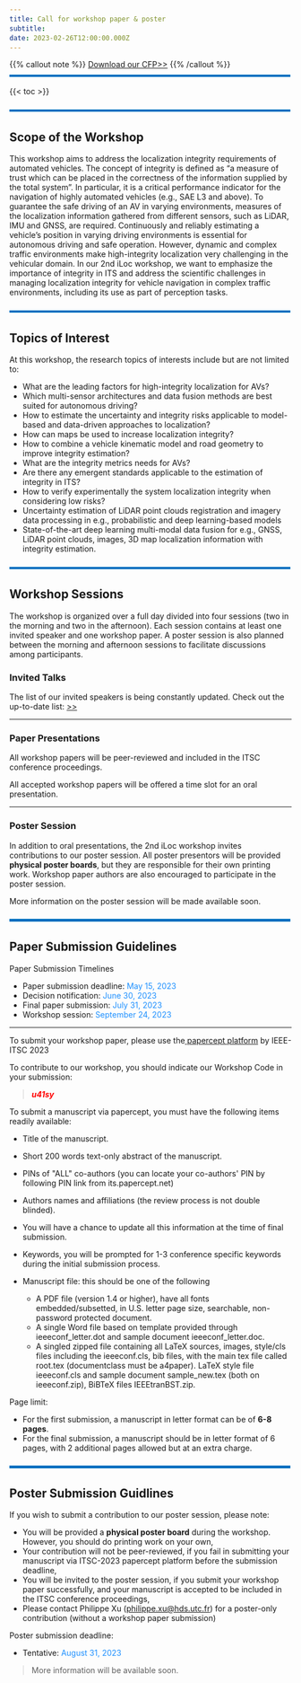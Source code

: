 ```yaml
---
title: Call for workshop paper & poster
subtitle: 
date: 2023-02-26T12:00:00.000Z
---
```

{{% callout note %}} [Download our CFP>>](uploads/iLoc2023-poster.pdf) {{% /callout %}}
![](line.png)

{{< toc >}}

![](line.png)
## Scope of the Workshop

This workshop aims to address the localization integrity requirements of automated vehicles. The concept of integrity is defined as “a measure of trust which can be placed in the correctness of the information supplied by the total system”. In particular, it is a critical performance indicator for the navigation of highly automated vehicles (e.g., SAE L3 and above). To guarantee the safe driving of an AV in varying environments, measures of the localization information gathered from different sensors, such as LiDAR, IMU and GNSS, are required. Continuously and reliably estimating a vehicle’s position in varying driving environments is essential for autonomous driving and safe operation. However, dynamic and complex traffic environments make high-integrity localization very challenging in the vehicular domain. In our 2nd iLoc workshop, we want to emphasize the importance of integrity in ITS and address the scientific challenges in managing localization integrity for vehicle navigation in complex traffic environments, including its use as part of perception tasks.

![](line.png)
## Topics of Interest

At this workshop, the research topics of interests include but are not limited to:

* What are the leading factors for high-integrity localization for AVs?
* Which multi-sensor architectures and data fusion methods are best suited for autonomous driving?
* How to estimate the uncertainty and integrity risks applicable to model-based and data-driven approaches to localization?
* How can maps be used to increase localization integrity?
* How to combine a vehicle kinematic model and road geometry to improve integrity estimation?
* What are the integrity metrics needs for AVs?
* Are there any emergent standards applicable to the estimation of integrity in ITS?
* How to verify experimentally the system localization integrity when considering low risks?
* Uncertainty estimation of LiDAR point clouds registration and imagery data processing in e.g., probabilistic and deep learning-based models
* State-of-the-art deep learning multi-modal data fusion for e.g., GNSS, LiDAR point clouds, images, 3D map localization information with integrity estimation.

![](line.png)
## Workshop Sessions

The workshop is organized over a full day divided into four sessions (two in the morning and two in the afternoon). Each session contains at least one invited speaker and one workshop paper. A poster session is also planned between the morning and afternoon sessions to facilitate discussions among participants.

### Invited Talks

The list of our invited speakers is being constantly updated. Check out the up-to-date list: [\>>](/speaker)
***
### Paper Presentations

All workshop papers will be peer-reviewed and included in the ITSC conference proceedings.

All accepted workshop papers will be offered a time slot for an oral presentation. 
***
### Poster Session

In addition to oral presentations, the 2nd iLoc workshop invites contributions to our poster session. All poster presentors will be provided **physical poster boards**, but they are responsible for their own printing work. Workshop paper authors are also encouraged to participate in the poster session.

More information on the poster session will be made available soon.


![](line.png)

## Paper Submission Guidelines
Paper Submission Timelines

* Paper submission deadline: <span style="color: DodgerBlue;">May 15, 2023</span>
* Decision notification: <span style="color: DodgerBlue;">June 30, 2023</span>
* Final paper submission: <span style="color: DodgerBlue;">July 31, 2023</span>
* Workshop session: <span style="color: DodgerBlue;">September 24, 2023</span>

***
To submit your workshop paper, please use the[ papercept platform](https://its.papercept.net/conferences/scripts/start.pl) by IEEE-ITSC 2023

To contribute to our workshop, you should indicate our Workshop Code in your submission: 

> <span style="color: Red;">***u41sy***</span>

To submit a manuscript via papercept, you must have the following items readily available:

* Title of the manuscript.
* Short 200 words text-only abstract of the manuscript.
* PINs of "ALL" co-authors (you can locate your co-authors' PIN by following PIN link from its.papercept.net)
* Authors names and affiliations (the review process is not double blinded).
* You will have a chance to update all this information at the time of final submission.
* Keywords, you will be prompted for 1-3 conference specific keywords during the initial submission process.
* Manuscript file: this should be one of the following

  * A PDF file (version 1.4 or higher), have all fonts embedded/subsetted, in U.S. letter page size, searchable, non-password protected document.
  * A single Word file based on template provided through ieeeconf_letter.dot and sample document ieeeconf_letter.doc.
  * A singled zipped file containing all LaTeX sources, images, style/cls files including the ieeeconf.cls, bib files, with the main tex file called root.tex (documentclass must be a4paper). LaTeX style file ieeeconf.cls and sample document sample_new.tex (both on ieeeconf.zip), BiBTeX files IEEEtranBST.zip.

Page limit:

* For the first submission, a manuscript in letter format can be of **6-8 pages**. 
* For the final submission, a manuscript should be in letter format of 6 pages, with 2 additional pages allowed but at an extra charge.

![](line.png)
## Poster Submission Guidlines
If you wish to submit a contribution to our poster session, please note:
* You will be provided a **physical poster board** during the workshop. However, you should do printing work on your own,
* Your contribution will not be peer-reviewed, if you fail in submitting your manuscript via ITSC-2023 papercept platform before the submission deadline,
* You will be invited to the poster session, if you submit your workshop paper successfully, and your manuscript is accepted to be included in the ITSC conference proceedings,
* Please contact Philippe Xu (philippe.xu@hds.utc.fr) for a poster-only contribution (without a workshop paper submission)

Poster submission deadline: 
* Tentative: <span style="color: DodgerBlue;">August 31, 2023</span>

> More information will be available soon.
